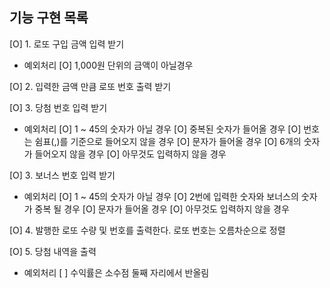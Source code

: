 ## 기능 구현 목록
[O] 1. 로또 구입 금액 입력 받기
- 예외처리
  [O] 1,000원 단위의 금액이 아닐경우

[O] 2. 입력한 금액 만큼 로또 번호 출력 받기

[O] 3. 당첨 번호 입력 받기
- 예외처리
  [O] 1 ~ 45의 숫자가 아닐 경우
  [O] 중복된 숫자가 들어올 경우
  [O] 번호는 쉼표(,)를 기준으로 들어오지 않을 경우
  [O] 문자가 들어올 경우
  [O] 6개의 숫자가 들어오지 않을 경우
  [O] 아무것도 입력하지 않을 경우

[O] 3. 보너스 번호 입력 받기
- 예외처리
  [O] 1 ~ 45의 숫자가 아닐 경우
  [O] 2번에 입력한 숫자와 보너스의 숫자가 중복 될 경우
  [O] 문자가 들어올 경우
  [O] 아무것도 입력하지 않을 경우

[O] 4. 발행한 로또 수량 및 번호를 출력한다. 로또 번호는 오름차순으로 정렬

[O] 5. 당첨 내역을 출력
- 예외처리
 [ ] 수익률은 소수점 둘째 자리에서 반올림